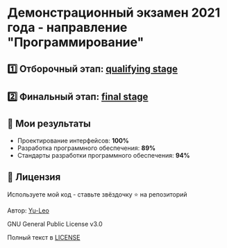 # Демонстрационный экзамен 2021 года - направление "Программирование"

## :one: Отборочный этап: [qualifying stage](./qualifying_stage)

## :two: Финальный этап: [final stage](./final_stage)

## :tada: Мои результаты

* Проектирование интерфейсов: **100%**
* Разработка программного обеспечения: **89%**
* Стандарты разработки программного обеспечения: **94%**

## :open_hands: Лицензия

Используете мой код - ставьте звёздочку ⭐️ на репозиторий

Автор: [Yu-Leo](https://github.com/Yu-Leo)

GNU General Public License v3.0

Полный текст в [LICENSE](LICENSE)
